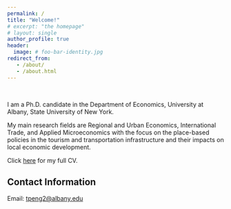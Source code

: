 ```yaml
---
permalink: /
title: "Welcome!"
# excerpt: "the homepage"
# layout: single
author_profile: true
header:
  image: # foo-bar-identity.jpg
redirect_from: 
   - /about/
   - /about.html
---
```


<br />

I am a Ph.D. candidate in the Department of Economics, University at Albany, State University of New York.

My main research fields are Regional and Urban Economics, International Trade, and Applied Microeconomics with the focus on the place-based policies in the tourism and transportation infrastructure and their impacts on local economic development.

Click [here](https://tpeng2023.github.io/tpeng.github.io/assets/files/CV.pdf) for my full CV.

## Contact Information

Email: tpeng2@albany.edu
